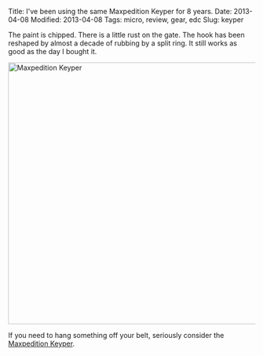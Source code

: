 Title: I've been using the same Maxpedition Keyper for 8 years.
Date: 2013-04-08
Modified: 2013-04-08
Tags: micro, review, gear, edc
Slug: keyper

The paint is chipped. There is a little rust on the gate. The hook has been reshaped by almost a decade of rubbing by a split ring. It still works as good as the day I bought it.

<a href="http://www.flickr.com/photos/pigmonkey/8632926061/" title="Maxpedition Keyper by Pig Monkey, on Flickr"><img src="https://farm9.staticflickr.com/8247/8632926061_cc711ee19d_c.jpg" width="800" height="534" alt="Maxpedition Keyper"></a>

If you need to hang something off your belt, seriously consider the [Maxpedition Keyper](http://www.maxpedition.com/store/pc/KEYPER-p203.htm).
